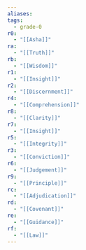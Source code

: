 ```yaml
---
aliases:
tags:
  - grade-0
r0:
  - "[[Asha]]"
ra:
  - "[[Truth]]"
rb:
  - "[[Wisdom]]"
r1:
  - "[[Insight]]"
r2:
  - "[[Discernment]]"
r4:
  - "[[Comprehension]]"
r8:
  - "[[Clarity]]"
r7:
  - "[[Insight]]"
r5:
  - "[[Integrity]]"
r3:
  - "[[Conviction]]"
r6:
  - "[[Judgement]]"
r9:
  - "[[Principle]]"
rc:
  - "[[Adjudication]]"
rd:
  - "[[Covenant]]"
re:
  - "[[Guidance]]"
rf:
  - "[[Law]]"
---
```

